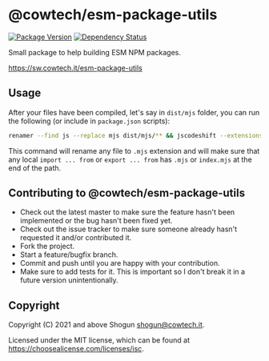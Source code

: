 # @cowtech/esm-package-utils

[![Package Version](https://img.shields.io/npm/v/@cowtech/esm-package-utils.svg)](https://npm.im/@cowtech/esm-package-utils)
[![Dependency Status](https://img.shields.io/david/cowtech/esm-package-utils)](https://david-dm.org/cowtech/esm-package-utils)

Small package to help building ESM NPM packages.

https://sw.cowtech.it/esm-package-utils

## Usage

After your files have been compiled, let's say in `dist/mjs` folder, you can run the following (or include in `package.json` scripts):

```sh
renamer --find js --replace mjs dist/mjs/** && jscodeshift --extensions=mjs -t node_modules/@cowtech/esm-package-utils dist/mjs/**
```

This command will rename any file to `.mjs` extension and will make sure that any local `import ... from` or `export ... from` has `.mjs` or `index.mjs` at the end of the path.

## Contributing to @cowtech/esm-package-utils

- Check out the latest master to make sure the feature hasn't been implemented or the bug hasn't been fixed yet.
- Check out the issue tracker to make sure someone already hasn't requested it and/or contributed it.
- Fork the project.
- Start a feature/bugfix branch.
- Commit and push until you are happy with your contribution.
- Make sure to add tests for it. This is important so I don't break it in a future version unintentionally.

## Copyright

Copyright (C) 2021 and above Shogun <shogun@cowtech.it>.

Licensed under the MIT license, which can be found at https://choosealicense.com/licenses/isc.
